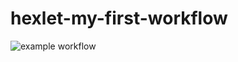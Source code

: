 # hexlet-my-first-workflow

![example workflow](https://github.com/EdgeToLife/hexlet-my-first-workflow/blob/main/.github/workflows/hello-world.yml/badge.svg)
